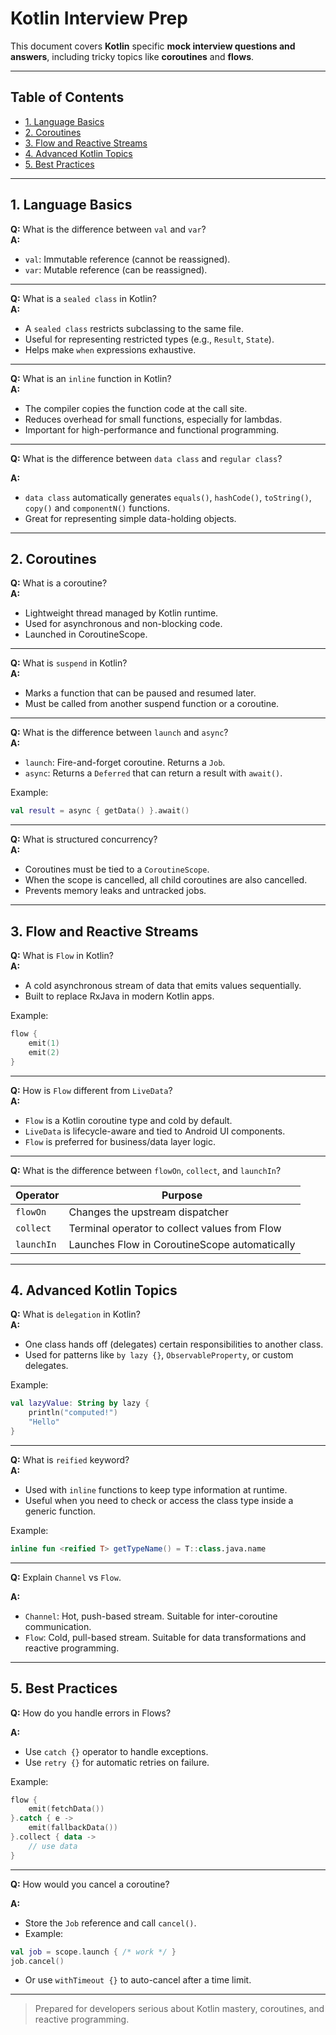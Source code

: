 # Kotlin Interview Prep

This document covers **Kotlin** specific **mock interview questions and answers**, including tricky topics like **coroutines** and **flows**.

---

## Table of Contents

- [1. Language Basics](#1-language-basics)
- [2. Coroutines](#2-coroutines)
- [3. Flow and Reactive Streams](#3-flow-and-reactive-streams)
- [4. Advanced Kotlin Topics](#4-advanced-kotlin-topics)
- [5. Best Practices](#5-best-practices)

---

## 1. Language Basics

**Q:** What is the difference between `val` and `var`?  
**A:**  
- `val`: Immutable reference (cannot be reassigned).
- `var`: Mutable reference (can be reassigned).

---

**Q:** What is a `sealed class` in Kotlin?  
**A:**  
- A `sealed class` restricts subclassing to the same file.
- Useful for representing restricted types (e.g., `Result`, `State`).
- Helps make `when` expressions exhaustive.

---

**Q:** What is an `inline` function in Kotlin?  
**A:**  
- The compiler copies the function code at the call site.
- Reduces overhead for small functions, especially for lambdas.
- Important for high-performance and functional programming.

---

**Q:** What is the difference between `data class` and `regular class`?

**A:**
- `data class` automatically generates `equals()`, `hashCode()`, `toString()`, `copy()` and `componentN()` functions.
- Great for representing simple data-holding objects.

---

## 2. Coroutines

**Q:** What is a coroutine?  
**A:**  
- Lightweight thread managed by Kotlin runtime.
- Used for asynchronous and non-blocking code.
- Launched in CoroutineScope.

---

**Q:** What is `suspend` in Kotlin?  
**A:**  
- Marks a function that can be paused and resumed later.
- Must be called from another suspend function or a coroutine.

---

**Q:** What is the difference between `launch` and `async`?  
**A:**  
- `launch`: Fire-and-forget coroutine. Returns a `Job`.
- `async`: Returns a `Deferred` that can return a result with `await()`.

Example:
```kotlin
val result = async { getData() }.await()
```

---

**Q:** What is structured concurrency?  
**A:**  
- Coroutines must be tied to a `CoroutineScope`.
- When the scope is cancelled, all child coroutines are also cancelled.
- Prevents memory leaks and untracked jobs.

---

## 3. Flow and Reactive Streams

**Q:** What is `Flow` in Kotlin?  
**A:**  
- A cold asynchronous stream of data that emits values sequentially.
- Built to replace RxJava in modern Kotlin apps.

Example:
```kotlin
flow {
    emit(1)
    emit(2)
}
```

---

**Q:** How is `Flow` different from `LiveData`?  
**A:**  
- `Flow` is a Kotlin coroutine type and cold by default.
- `LiveData` is lifecycle-aware and tied to Android UI components.
- `Flow` is preferred for business/data layer logic.

---

**Q:** What is the difference between `flowOn`, `collect`, and `launchIn`?

| Operator      | Purpose                                         |
|---------------|--------------------------------------------------|
| `flowOn`       | Changes the upstream dispatcher                |
| `collect`      | Terminal operator to collect values from Flow   |
| `launchIn`     | Launches Flow in CoroutineScope automatically  |

---

## 4. Advanced Kotlin Topics

**Q:** What is `delegation` in Kotlin?  
**A:**  
- One class hands off (delegates) certain responsibilities to another class.
- Used for patterns like `by lazy {}`, `ObservableProperty`, or custom delegates.

Example:
```kotlin
val lazyValue: String by lazy {
    println("computed!")
    "Hello"
}
```

---

**Q:** What is `reified` keyword?  
**A:**  
- Used with `inline` functions to keep type information at runtime.
- Useful when you need to check or access the class type inside a generic function.

Example:
```kotlin
inline fun <reified T> getTypeName() = T::class.java.name
```

---

**Q:** Explain `Channel` vs `Flow`.

**A:**
- `Channel`: Hot, push-based stream. Suitable for inter-coroutine communication.
- `Flow`: Cold, pull-based stream. Suitable for data transformations and reactive programming.

---

## 5. Best Practices

**Q:** How do you handle errors in Flows?

**A:**
- Use `catch {}` operator to handle exceptions.
- Use `retry {}` for automatic retries on failure.

Example:
```kotlin
flow {
    emit(fetchData())
}.catch { e ->
    emit(fallbackData())
}.collect { data ->
    // use data
}
```

---

**Q:** How would you cancel a coroutine?

**A:**
- Store the `Job` reference and call `cancel()`.
- Example:
```kotlin
val job = scope.launch { /* work */ }
job.cancel()
```
- Or use `withTimeout {}` to auto-cancel after a time limit.

---

> Prepared for developers serious about Kotlin mastery, coroutines, and reactive programming.

